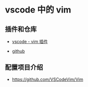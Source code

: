 # vscode 中的 vim

## 插件和仓库

- [vscode - vim 插件](https://marketplace.visualstudio.com/items?itemName=vscodevim.vim)

- [github](https://github.com/VSCodeVim/Vim)

## 配置项目介绍

- https://github.com/VSCodeVim/Vim
